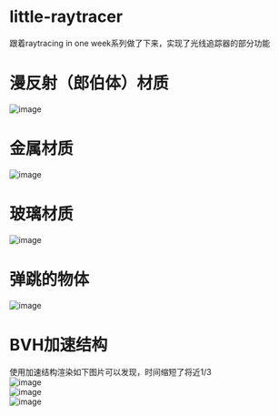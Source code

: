 # little-raytracer
跟着raytracing in one week系列做了下来，实现了光线追踪器的部分功能
# 漫反射（郎伯体）材质
![image](https://user-images.githubusercontent.com/73890243/168421758-15e2c727-ac1a-4ece-8e11-13fbf5aa04f1.png)
# 金属材质
![image](https://user-images.githubusercontent.com/73890243/168421370-b2ae965a-ba1b-4bf3-8077-774fb9eac16a.png)
# 玻璃材质
![image](https://user-images.githubusercontent.com/73890243/168421677-fc8bdb52-598c-4a99-929f-40f223a7dcc5.png)
# 弹跳的物体
![image](https://user-images.githubusercontent.com/73890243/168420774-c2cc4019-907b-498b-b11d-a678e470535b.png)
# BVH加速结构
使用加速结构渲染如下图片可以发现，时间缩短了将近1/3  
![image](https://user-images.githubusercontent.com/73890243/168420775-f6fe12ad-049b-42bf-a917-c60c48484911.png)  
![image](https://user-images.githubusercontent.com/73890243/168415212-74a3bd2d-7e6b-4b69-b988-68aed750eda0.png)  
![image](https://user-images.githubusercontent.com/73890243/168415440-ed92b8f6-6d5c-439c-aa8c-f7e77be711ce.png)  


